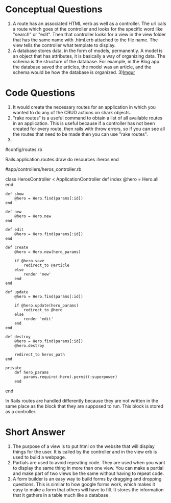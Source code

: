 # Conceptual Questions
1) A route has an associated HTML verb as well as a controller. The url cals a route which goes ot the controller and looks for the specific word like "search" or "edit". Then that controller looks for a view in the view folder that has the same name with .html.erb attached to the file name. The view tells the controller what template to display.
2) A database stores data, in the form of models, permanently. A model is an object that has attributes, it is basically a way of organizing data. The schema is the structure of the database. For example, in the Blog app the database saved the articles, the model was an article, and the schema would be how the database is organized.
3)[Imgur](http://i.imgur.com/WG75iuf.jpg)

# Code Questions
1) It would create the necessary routes for an application in which you wanted to do any of the CRUD actions on shark objects.
2) "rake routes" is a useful command to obtain a list of all available routes in an application. This is useful because if a controller has not been created for every route, then rails with throw errors, so if you can see all the routes that need to be made then you can use "rake routes".
3) 

#config/routes.rb

Rails.application.routes.draw do
	resources :heros
end

#app/controllers/heros_controller.rb

class HerosController < ApplicationController
	def index
		@hero = Hero.all
	end

	def show
		@hero = Hero.find(params[:id])
	end

	def new
		@hero = Hero.new
	end

	def edit
		@hero = Hero.find(params[:id])
	end

	def create
		@hero = Hero.new(hero_params)

		if @hero.save
			redirect_to @article
		else
			render 'new'
		end
	end

	def update
		@hero = Hero.find(params[:id])

		if @hero.update(hero_params)
			redirect_to @hero
		else
			render 'edit'
		end
	end

	def destroy
		@hero = Hero.find(params[:id])
		@hero.destroy

		redirect_to heros_path
	end

	private
		def hero_params
			params.require(:hero).permit(:superpower)
		end
end

In Rails routes are handled differently because they are not written in the same place as the block that they are supposed to run. This block is stored as a controller.

# Short Answer
1) The purpose of a view is to put html on the website that will display things for the user. It is called by the controller and in the view erb is used to build a webpage.
2) Partials are used to avoid repeating code. They are used when you want to display the same thing in more than one view. You can make a partial and make part of two views be the same without having to repeat code.
3) A form builder is an easy way to build forms by dragging and dropping questions. This is similar to how google forms work, which makes it easy to make a form that others will have to fill. It stores the information that it gathers in a table much like a database.

